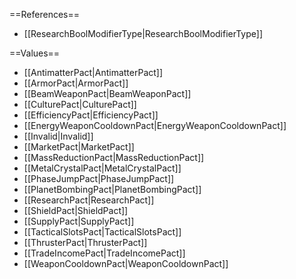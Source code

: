 ==References==
 * [[ResearchBoolModifierType|ResearchBoolModifierType]]

==Values==
 * [[AntimatterPact|AntimatterPact]]
 * [[ArmorPact|ArmorPact]]
 * [[BeamWeaponPact|BeamWeaponPact]]
 * [[CulturePact|CulturePact]]
 * [[EfficiencyPact|EfficiencyPact]]
 * [[EnergyWeaponCooldownPact|EnergyWeaponCooldownPact]]
 * [[Invalid|Invalid]]
 * [[MarketPact|MarketPact]]
 * [[MassReductionPact|MassReductionPact]]
 * [[MetalCrystalPact|MetalCrystalPact]]
 * [[PhaseJumpPact|PhaseJumpPact]]
 * [[PlanetBombingPact|PlanetBombingPact]]
 * [[ResearchPact|ResearchPact]]
 * [[ShieldPact|ShieldPact]]
 * [[SupplyPact|SupplyPact]]
 * [[TacticalSlotsPact|TacticalSlotsPact]]
 * [[ThrusterPact|ThrusterPact]]
 * [[TradeIncomePact|TradeIncomePact]]
 * [[WeaponCooldownPact|WeaponCooldownPact]]

